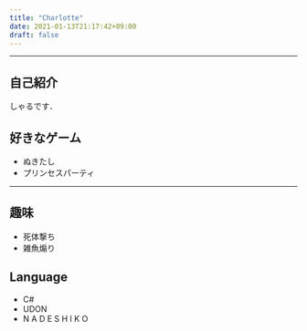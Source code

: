```yaml
---
title: "Charlotte"
date: 2021-01-13T21:17:42+09:00
draft: false
---
```


---
## 自己紹介
しゃるです．

## 好きなゲーム
- ぬきたし
- プリンセスパーティ

---
## 趣味
- 死体撃ち
- 雑魚煽り
## Language
- C#
- UDON
- N A D E S H I K O